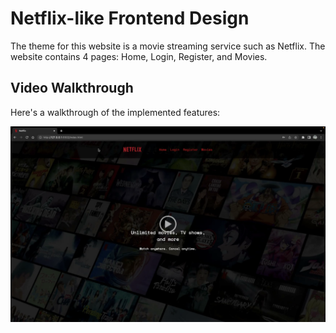 # Netflix-like Frontend Design

The theme for this website is a movie streaming service such as Netflix. The website contains 4 pages: Home, Login, Register, and Movies.

## Video Walkthrough

Here's a walkthrough of the implemented features:

[![Video Walkthrough](https://github.com/tsuyuwou/netflix-frontend/blob/66d9b43a99a78a639045cb92232081dbd763c727/demo.png)](https://drive.google.com/file/d/1nnezljaJpze7k2ZwFRreflI87b0UU4NA/view?usp=sharing "Video Walkthrough")
